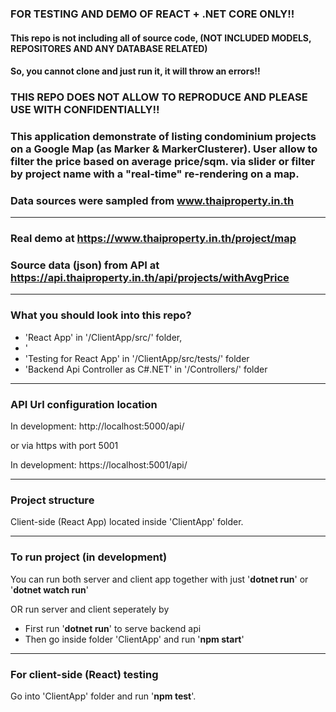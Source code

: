 ### FOR TESTING AND DEMO OF REACT + .NET CORE ONLY!!
#### This repo is not including all of source code, (NOT INCLUDED MODELS, REPOSITORES AND ANY DATABASE RELATED)
#### So, you cannot clone and just run it, it will throw an errors!!

### THIS REPO DOES NOT ALLOW TO REPRODUCE AND PLEASE USE WITH CONFIDENTIALLY!!

### This application demonstrate of listing condominium projects on a Google Map (as Marker & MarkerClusterer). User allow to filter the price based on average price/sqm. via slider or filter by project name with a "**real-time**" re-rendering on a map.

### Data sources were sampled from www.thaiproperty.in.th

---

### Real demo at https://www.thaiproperty.in.th/project/map

### Source data (json) from API at https://api.thaiproperty.in.th/api/projects/withAvgPrice

---

### What you should look into this repo?

* 'React App' in '/ClientApp/src/' folder,
* '
* 'Testing for React App' in '/ClientApp/src/tests/' folder
* 'Backend Api Controller as C#.NET' in '/Controllers/' folder

---

### API Url configuration location

In development: http://localhost:5000/api/

or via https with port 5001

In development: https://localhost:5001/api/

---

### Project structure

Client-side (React App) located inside 'ClientApp' folder.

---

### To run project (in development)

You can run both server and client app together with just '**dotnet run**' or '**dotnet watch run**'

OR run server and client seperately by

* First run '**dotnet run**' to serve backend api
* Then go inside folder 'ClientApp' and run '**npm start**'

---

### For client-side (React) testing

Go into 'ClientApp' folder and run '**npm test**'.
